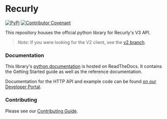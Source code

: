 # Recurly

[![PyPi](https://img.shields.io/static/v1?label=pypi&message=recurly&color=purple)](https://pypi.org/project/recurly/)
[![Contributor Covenant](https://img.shields.io/badge/Contributor%20Covenant-v2.0%20adopted-ff69b4.svg)](CODE_OF_CONDUCT.md)

This repository houses the official python library for Recurly's V3 API.

> *Note*:
> If you were looking for the V2 client, see the [v2 branch](https://github.com/recurly/recurly-client-python/tree/v2).

### Documentation

This library's [python documentation](https://recurly-client-python.readthedocs.io/en/latest/) is hosted on ReadTheDocs. 
It contains the Getting Started guide as well as the reference documentation.

Documentation for the HTTP API and example code can be found
[on our Developer Portal](https://developers.recurly.com/api/v2019-10-10/).

### Contributing

Please see our [Contributing Guide](CONTRIBUTING.md).
